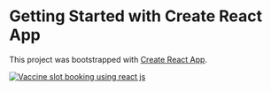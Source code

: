 # Getting Started with Create React App

This project was bootstrapped with [Create React App](https://github.com/facebook/create-react-app).

[![Vaccine slot booking using react js](https://user-images.githubusercontent.com/55646472/117606979-a8232700-b178-11eb-8101-1d721d13a1da.png)](https://youtu.be/H3ERdbiggKc)

